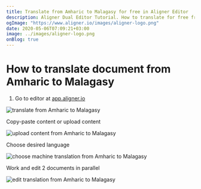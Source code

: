 ```yaml
---
title: Translate from Amharic to Malagasy for free in Aligner Editor
description: Aligner Dual Editor Tutorial. How to translate for free from Amharic to Malagasy. Aligner is multilingual document management platform. 
ogImage: "https://www.aligner.io/images/aligner-logo.png"
date: 2020-05-06T07:09:21+03:00
image: ../images/aligner-logo.png
onBlog: true
---
```


# How to translate document from Amharic to Malagasy

1. Go to editor at [app.aligner.io](https://app.aligner.io "Aligner App web page")

![translate from Amharic to Malagasy](../aligner-blank-editor.png "translate from Amharic to Malagasy")

Copy-paste content or upload content

![upload content from Amharic to Malagasy](../aligner-uploaded-document.png "upload content from Amharic to Malagasy")

Choose desired language

![choose machine translation from Amharic to Malagasy](../aligner-language-dropdown.png "choose machine translation from Amharic to Malagasy")

Work and edit 2 documents in parallel

![edit translation from Amharic to Malagasy](../aligner-double-sitded-editor.png "edit translation from Amharic to Malagasy")


